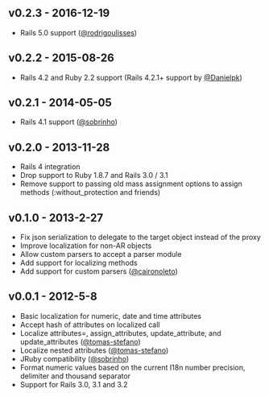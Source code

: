 ## v0.2.3 - 2016-12-19

* Rails 5.0 support ([@rodrigoulisses](https://github.com/rodrigoulisses))

## v0.2.2 - 2015-08-26

* Rails 4.2 and Ruby 2.2 support (Rails 4.2.1+ support by [@Danielpk](https://github.com/Danielpk))

## v0.2.1 - 2014-05-05

* Rails 4.1 support ([@sobrinho](https://github.com/sobrinho))

## v0.2.0 - 2013-11-28

* Rails 4 integration
* Drop support to Ruby 1.8.7 and Rails 3.0 / 3.1
* Remove support to passing old mass assignment options to assign methods (:without_protection and friends)

## v0.1.0 - 2013-2-27

* Fix json serialization to delegate to the target object instead of the proxy
* Improve localization for non-AR objects
* Allow custom parsers to accept a parser module
* Add support for localizing methods
* Add support for custom parsers ([@caironoleto](https://github.com/caironoleto))

## v0.0.1 - 2012-5-8

* Basic localization for numeric, date and time attributes
* Accept hash of attributes on localized call
* Localize attributes=, assign_attributes, update_attribute, and update_attributes ([@tomas-stefano](https://github.com/tomas-stefano))
* Localize nested attributes ([@tomas-stefano](https://github.com/tomas-stefano))
* JRuby compatibility ([@sobrinho](https://github.com/sobrinho))
* Format numeric values based on the current I18n number precision, delimiter and thousand separator
* Support for Rails 3.0, 3.1 and 3.2

